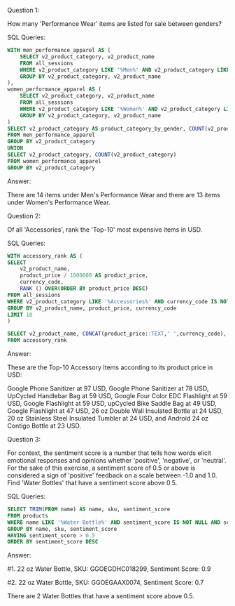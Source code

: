 Question 1: 

How many 'Performance Wear' items are listed for sale between genders?

SQL Queries:

```sql
WITH men_performance_apparel AS (
	SELECT v2_product_category, v2_product_name
	FROM all_sessions
	WHERE v2_product_category LIKE '%Men%' AND v2_product_category LIKE '%Performance Wear%'
	GROUP BY v2_product_category, v2_product_name
),
women_performance_apparel AS (
	SELECT v2_product_category, v2_product_name
	FROM all_sessions
	WHERE v2_product_category LIKE '%Women%' AND v2_product_category LIKE '%Performance Wear%'
	GROUP BY v2_product_category, v2_product_name
)
SELECT v2_product_category AS product_category_by_gender, COUNT(v2_product_category) AS num_of_performance_items
FROM men_performance_apparel
GROUP BY v2_product_category
UNION
SELECT v2_product_category, COUNT(v2_product_category)
FROM women_performance_apparel
GROUP BY v2_product_category
```

Answer: 

There are 14 items under Men's Performance Wear and there are 13 items under Women's Performance Wear.

Question 2: 

Of all 'Accessories', rank the 'Top-10' most expensive items in USD.

SQL Queries:

```sql
WITH accessory_rank AS (
SELECT 
	v2_product_name,
	product_price / 1000000 AS product_price,
	currency_code,
	RANK () OVER(ORDER BY product_price DESC)
FROM all_sessions
WHERE v2_product_category LIKE '%Accessories%' AND currency_code IS NOT NULL
GROUP BY v2_product_name, product_price, currency_code
LIMIT 10
)

SELECT v2_product_name, CONCAT(product_price::TEXT,' ',currency_code), rank
FROM accessory_rank
```

Answer:

These are the Top-10 Accessory Items according to its product price in USD:

Google Phone Sanitizer at 97 USD, 
Google Phone Sanitizer at 78 USD, 
UpCycled Handlebar Bag at 59 USD, 
Google Four Color EDC Flashlight at 59 USD, 
Google Flashlight at 59 USD, 
upCycled Bike Saddle Bag at 49 USD, 
Google Flashlight at 47 USD, 
26 oz Double Wall Insulated Bottle at 24 USD, 
20 oz Stainless Steel Insulated Tumbler at 24 USD, and 
Android 24 oz Contigo Bottle at 23 USD.


Question 3: 

For context, the sentiment score is a number that tells how words elicit emotional responses and opinions whether 'positive', 'negative', or 'neutral'.  For the sake of this exercise, a sentiment score of 0.5 or above is considered a sign of 'positive' feedback on a scale between -1.0 and 1.0.  Find 'Water Bottles' that have a sentiment score above 0.5.

SQL Queries:

```sql
SELECT TRIM(FROM name) AS name, sku, sentiment_score
FROM products
WHERE name LIKE '%Water Bottle%' AND sentiment_score IS NOT NULL AND sentiment_magnitude IS NOT NULL
GROUP BY name, sku, sentiment_score
HAVING sentiment_score > 0.5
ORDER BY sentiment_score DESC
```

Answer:

#1. 22 oz Water Bottle, 
SKU: GGOEGDHC018299, 
Sentiment Score: 0.9

#2. 22 oz Water Bottle, 
SKU: GGOEGAAX0074, 
Sentiment Score: 0.7

There are 2 Water Bottles that have a sentiment score above 0.5.
